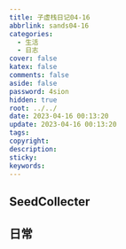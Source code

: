 ```yaml
---
title: 子虚栈日记04-16
abbrlink: sands04-16
categories:
  - 生活
  - 日志
cover: false
katex: false
comments: false
aside: false
password: 4sion
hidden: true
root: ../../
date: 2023-04-16 00:13:20
update: 2023-04-16 00:13:20
tags:
copyright:
description:
sticky:
keywords:
---
```


## SeedCollecter


## 日常
